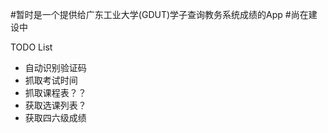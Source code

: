 #暂时是一个提供给广东工业大学(GDUT)学子查询教务系统成绩的App
#尚在建设中

TODO List
* 自动识别验证码
* 抓取考试时间
* 抓取课程表？？
* 获取选课列表？
* 获取四六级成绩